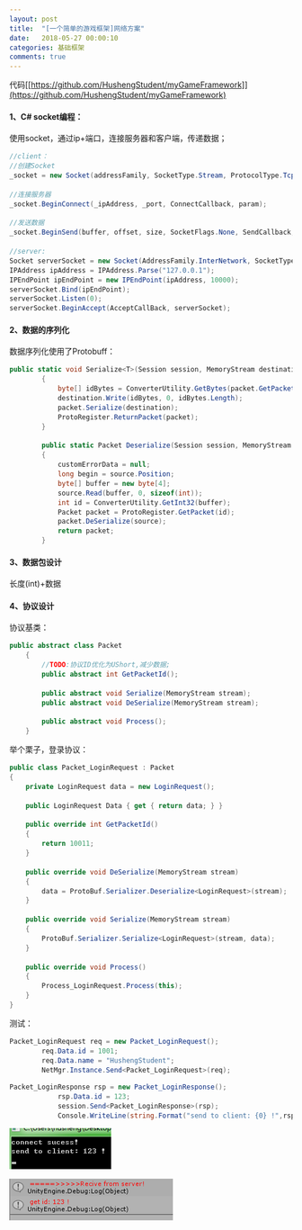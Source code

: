 ```yaml
---
layout: post
title:  "[一个简单的游戏框架]网络方案"
date:   2018-05-27 00:00:10
categories: 基础框架
comments: true
---
```


代码[[https://github.com/HushengStudent/myGameFramework]](https://github.com/HushengStudent/myGameFramework)

#### 1、C# socket编程：
使用socket，通过ip+端口，连接服务器和客户端，传递数据；
```csharp
//client：
//创建Socket
_socket = new Socket(addressFamily, SocketType.Stream, ProtocolType.Tcp);
 
//连接服务器
_socket.BeginConnect(_ipAddress, _port, ConnectCallback, param);
 
//发送数据
_socket.BeginSend(buffer, offset, size, SocketFlags.None, SendCallback, param);
 
//server:
Socket serverSocket = new Socket(AddressFamily.InterNetwork, SocketType.Stream, ProtocolType.Tcp);
IPAddress ipAddress = IPAddress.Parse("127.0.0.1");
IPEndPoint ipEndPoint = new IPEndPoint(ipAddress, 10000);
serverSocket.Bind(ipEndPoint);
serverSocket.Listen(0);
serverSocket.BeginAccept(AcceptCallBack, serverSocket);

```

#### 2、数据的序列化
数据序列化使用了Protobuff：
```csharp
public static void Serialize<T>(Session session, MemoryStream destination, T packet) where T : Packet
        {
            byte[] idBytes = ConverterUtility.GetBytes(packet.GetPacketId());
            destination.Write(idBytes, 0, idBytes.Length);
            packet.Serialize(destination);
            ProtoRegister.ReturnPacket(packet);
        }
 
        public static Packet Deserialize(Session session, MemoryStream source, out object customErrorData)
        {
            customErrorData = null;
            long begin = source.Position;
            byte[] buffer = new byte[4];
            source.Read(buffer, 0, sizeof(int));
            int id = ConverterUtility.GetInt32(buffer);
            Packet packet = ProtoRegister.GetPacket(id);
            packet.DeSerialize(source);
            return packet;
        }

```

#### 3、数据包设计
长度(int)+数据

#### 4、协议设计
协议基类：
```csharp
public abstract class Packet
    {
        //TODO:协议ID优化为UShort,减少数据;
        public abstract int GetPacketId();
 
        public abstract void Serialize(MemoryStream stream);
        public abstract void DeSerialize(MemoryStream stream);
 
        public abstract void Process();
    }

```
举个栗子，登录协议：
```csharp
public class Packet_LoginRequest : Packet
{
    private LoginRequest data = new LoginRequest();
 
    public LoginRequest Data { get { return data; } }
 
    public override int GetPacketId()
    {
        return 10011;
    }
 
    public override void DeSerialize(MemoryStream stream)
    {
        data = ProtoBuf.Serializer.Deserialize<LoginRequest>(stream);
    }
 
    public override void Serialize(MemoryStream stream)
    {
        ProtoBuf.Serializer.Serialize<LoginRequest>(stream, data);
    }
 
    public override void Process()
    {
        Process_LoginRequest.Process(this);
    }
}

```
测试：
```csharp
Packet_LoginRequest req = new Packet_LoginRequest();
        req.Data.id = 1001;
        req.Data.name = "HushengStudent";
        NetMgr.Instance.Send<Packet_LoginRequest>(req);

```
```csharp
Packet_LoginResponse rsp = new Packet_LoginResponse();
            rsp.Data.id = 123;
            session.Send<Packet_LoginResponse>(rsp);
            Console.WriteLine(string.Format("send to client: {0} !",rsp.Data.id));

```

![图片](https://github.com/HushengStudent/HushengStudent.github.io/blob/master/_posts/Unity/%23%E7%BD%91%E7%BB%9C%E6%96%B9%E6%A1%88/0078%E7%BD%91%E7%BB%9C%E6%96%B9%E6%A1%88.png?raw=true)

![图片](https://github.com/HushengStudent/HushengStudent.github.io/blob/master/_posts/Unity/%23%E7%BD%91%E7%BB%9C%E6%96%B9%E6%A1%88/0079%E7%BD%91%E7%BB%9C%E6%96%B9%E6%A1%88.png?raw=true)
